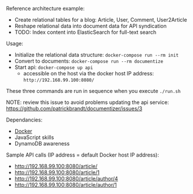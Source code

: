 
Reference architecture example:

* Create relational tables for a blog: Article, User, Comment, User2Article
* Reshape relational data into document data for API syndication
* TODO: Index content into ElasticSearch for full-text search

Usage:

* Initialize the relational data structure: ```docker-compose run --rm init```
* Convert to documents: ```docker-compose run --rm documentize```
* Start api: ```docker-compose up api```
  * accessible on the host via the docker host IP address: ```http://192.168.99.100:8080/```

These three commands are run in sequence when you execute ```./run.sh```

NOTE: review this issue to avoid problems updating the api service: https://github.com/patrickbrandt/documentizer/issues/3

Dependancies:

* [Docker](https://docs.docker.com/install/#supported-platforms)
* JavaScript skills
* DynamoDB awareness

Sample API calls (IP address = default Docker host IP address):

* http://192.168.99.100:8080/article/
* http://192.168.99.100:8080/article/1
* http://192.168.99.100:8080/article/author/4
* http://192.168.99.100:8080/article/author/1
